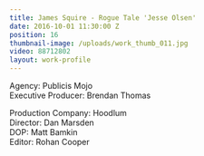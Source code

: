 ```yaml
---
title: James Squire - Rogue Tale 'Jesse Olsen'
date: 2016-10-01 11:30:00 Z
position: 16
thumbnail-image: /uploads/work_thumb_011.jpg
video: 88712802
layout: work-profile
---
```


Agency: Publicis Mojo<br>
Executive Producer: Brendan Thomas<br>

Production Company: Hoodlum<br>
Director: Dan Marsden<br>
DOP: Matt Bamkin<br>
Editor: Rohan Cooper<br>